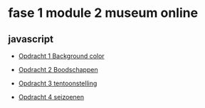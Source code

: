 # fase 1 module 2 museum online
## javascript

- [Opdracht 1 Background color](http://33291.hosts1.ma-cloud.nl/f1m2js/les1-backgound-color/)

- [Opdracht 2 Boodschappen](http://33291.hosts1.ma-cloud.nl/f1m2js/les2-boodschappen/)

- [Opdracht 3 tentoonstelling](http://33291.hosts1.ma-cloud.nl/f1m2js/les3-tentoonstelling/)

- [Opdracht 4 seizoenen](http://33291.hosts1.ma-cloud.nl/f1m2js/les4-seizoenen/)